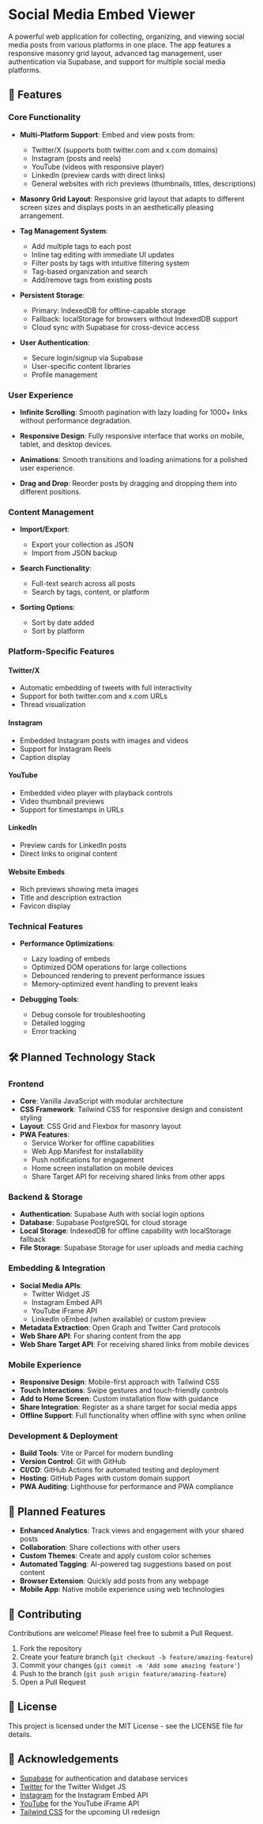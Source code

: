 # Social Media Embed Viewer

A powerful web application for collecting, organizing, and viewing social media posts from various platforms in one place. The app features a responsive masonry grid layout, advanced tag management, user authentication via Supabase, and support for multiple social media platforms.

## 🌟 Features

### Core Functionality

- **Multi-Platform Support**: Embed and view posts from:
  - Twitter/X (supports both twitter.com and x.com domains)
  - Instagram (posts and reels)
  - YouTube (videos with responsive player)
  - LinkedIn (preview cards with direct links)
  - General websites with rich previews (thumbnails, titles, descriptions)

- **Masonry Grid Layout**: Responsive grid layout that adapts to different screen sizes and displays posts in an aesthetically pleasing arrangement.

- **Tag Management System**:
  - Add multiple tags to each post
  - Inline tag editing with immediate UI updates
  - Filter posts by tags with intuitive filtering system
  - Tag-based organization and search
  - Add/remove tags from existing posts

- **Persistent Storage**:
  - Primary: IndexedDB for offline-capable storage
  - Fallback: localStorage for browsers without IndexedDB support
  - Cloud sync with Supabase for cross-device access

- **User Authentication**:
  - Secure login/signup via Supabase
  - User-specific content libraries
  - Profile management

### User Experience

- **Infinite Scrolling**: Smooth pagination with lazy loading for 1000+ links without performance degradation.

- **Responsive Design**: Fully responsive interface that works on mobile, tablet, and desktop devices.

- **Animations**: Smooth transitions and loading animations for a polished user experience.

- **Drag and Drop**: Reorder posts by dragging and dropping them into different positions.

### Content Management

- **Import/Export**: 
  - Export your collection as JSON
  - Import from JSON backup

- **Search Functionality**:
  - Full-text search across all posts
  - Search by tags, content, or platform

- **Sorting Options**:
  - Sort by date added
  - Sort by platform

### Platform-Specific Features

#### Twitter/X
- Automatic embedding of tweets with full interactivity
- Support for both twitter.com and x.com URLs
- Thread visualization

#### Instagram
- Embedded Instagram posts with images and videos
- Support for Instagram Reels
- Caption display

#### YouTube
- Embedded video player with playback controls
- Video thumbnail previews
- Support for timestamps in URLs

#### LinkedIn
- Preview cards for LinkedIn posts
- Direct links to original content

#### Website Embeds
- Rich previews showing meta images
- Title and description extraction
- Favicon display

### Technical Features

- **Performance Optimizations**:
  - Lazy loading of embeds
  - Optimized DOM operations for large collections
  - Debounced rendering to prevent performance issues
  - Memory-optimized event handling to prevent leaks

- **Debugging Tools**:
  - Debug console for troubleshooting
  - Detailed logging
  - Error tracking

## 🛠️ Planned Technology Stack

### Frontend
- **Core**: Vanilla JavaScript with modular architecture
- **CSS Framework**: Tailwind CSS for responsive design and consistent styling
- **Layout**: CSS Grid and Flexbox for masonry layout
- **PWA Features**:
  - Service Worker for offline capabilities
  - Web App Manifest for installability
  - Push notifications for engagement
  - Home screen installation on mobile devices
  - Share Target API for receiving shared links from other apps

### Backend & Storage
- **Authentication**: Supabase Auth with social login options
- **Database**: Supabase PostgreSQL for cloud storage
- **Local Storage**: IndexedDB for offline capability with localStorage fallback
- **File Storage**: Supabase Storage for user uploads and media caching

### Embedding & Integration
- **Social Media APIs**:
  - Twitter Widget JS
  - Instagram Embed API
  - YouTube iFrame API
  - LinkedIn oEmbed (when available) or custom preview
- **Metadata Extraction**: Open Graph and Twitter Card protocols
- **Web Share API**: For sharing content from the app
- **Web Share Target API**: For receiving shared links from mobile devices

### Mobile Experience
- **Responsive Design**: Mobile-first approach with Tailwind CSS
- **Touch Interactions**: Swipe gestures and touch-friendly controls
- **Add to Home Screen**: Custom installation flow with guidance
- **Share Integration**: Register as a share target for social media apps
- **Offline Support**: Full functionality when offline with sync when online

### Development & Deployment
- **Build Tools**: Vite or Parcel for modern bundling
- **Version Control**: Git with GitHub
- **CI/CD**: GitHub Actions for automated testing and deployment
- **Hosting**: GitHub Pages with custom domain support
- **PWA Auditing**: Lighthouse for performance and PWA compliance

## 📝 Planned Features

- **Enhanced Analytics**: Track views and engagement with your shared posts
- **Collaboration**: Share collections with other users
- **Custom Themes**: Create and apply custom color schemes
- **Automated Tagging**: AI-powered tag suggestions based on post content
- **Browser Extension**: Quickly add posts from any webpage
- **Mobile App**: Native mobile experience using web technologies

## 🤝 Contributing

Contributions are welcome! Please feel free to submit a Pull Request.

1. Fork the repository
2. Create your feature branch (`git checkout -b feature/amazing-feature`)
3. Commit your changes (`git commit -m 'Add some amazing feature'`)
4. Push to the branch (`git push origin feature/amazing-feature`)
5. Open a Pull Request

## 📄 License

This project is licensed under the MIT License - see the LICENSE file for details.

## 🙏 Acknowledgements

- [Supabase](https://supabase.com) for authentication and database services
- [Twitter](https://developer.twitter.com) for the Twitter Widget JS
- [Instagram](https://developers.facebook.com) for the Instagram Embed API
- [YouTube](https://developers.google.com/youtube) for the YouTube iFrame API
- [Tailwind CSS](https://tailwindcss.com) for the upcoming UI redesign
